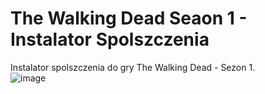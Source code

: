 # The Walking Dead Seaon 1 - Instalator Spolszczenia
Instalator spolszczenia do gry The Walking Dead - Sezon 1.  
![image](https://user-images.githubusercontent.com/101416707/160509903-b64119f4-561d-4af2-bf37-f6909a103591.png)

